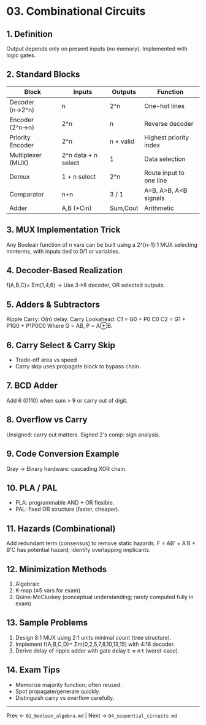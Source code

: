 # 03. Combinational Circuits

## 1. Definition
Output depends only on present inputs (no memory). Implemented with logic gates.

## 2. Standard Blocks
| Block | Inputs | Outputs | Function |
|-------|--------|---------|----------|
| Decoder (n→2^n) | n | 2^n | One-hot lines |
| Encoder (2^n→n) | 2^n | n | Reverse decoder |
| Priority Encoder | 2^n | n + valid | Highest priority index |
| Multiplexer (MUX) | 2^n data + n select | 1 | Data selection |
| Demux | 1 + n select | 2^n | Route input to one line |
| Comparator | n+n | 3 / 1 | A=B, A>B, A<B signals |
| Adder | A,B (+Cin) | Sum,Cout | Arithmetic |

## 3. MUX Implementation Trick
Any Boolean function of n vars can be built using a 2^{n-1}:1 MUX selecting minterms, with inputs tied to 0/1 or variables.

## 4. Decoder-Based Realization
f(A,B,C)= Σm(1,4,6) → Use 3→8 decoder, OR selected outputs.

## 5. Adders & Subtractors
Ripple Carry: O(n) delay.
Carry Lookahead:
C1 = G0 + P0 C0
C2 = G1 + P1G0 + P1P0C0
Where G = AB, P = A⊕B.

## 6. Carry Select & Carry Skip
- Trade-off area vs speed
- Carry skip uses propagate block to bypass chain.

## 7. BCD Adder
Add 6 (0110) when sum > 9 or carry out of digit.

## 8. Overflow vs Carry
Unsigned: carry out matters. Signed 2's comp: sign analysis.

## 9. Code Conversion Example
Gray → Binary hardware: cascading XOR chain.

## 10. PLA / PAL
- PLA: programmable AND + OR flexible.
- PAL: fixed OR structure (faster, cheaper).

## 11. Hazards (Combinational)
Add redundant term (consensus) to remove static hazards.
F = AB' + A'B + B'C has potential hazard; identify overlapping implicants.

## 12. Minimization Methods
1. Algebraic
2. K-map (≤5 vars for exam)
3. Quine-McCluskey (conceptual understanding; rarely computed fully in exam)

## 13. Sample Problems
1. Design 8:1 MUX using 2:1 units minimal count (tree structure).
2. Implement f(A,B,C,D)= Σm(0,2,5,7,8,10,13,15) with 4:16 decoder.
3. Derive delay of ripple adder with gate delay t: ≈ n·t (worst-case).

## 14. Exam Tips
- Memorize majority function; often reused.
- Spot propagate/generate quickly.
- Distinguish carry vs overflow carefully.

---
Prev ← `02_boolean_algebra.md` | Next → `04_sequential_circuits.md`
